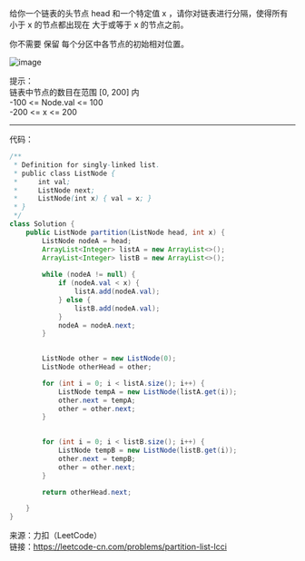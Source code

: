 给你一个链表的头节点 head 和一个特定值 x ，请你对链表进行分隔，使得所有 小于 x 的节点都出现在 大于或等于 x 的节点之前。            

你不需要 保留 每个分区中各节点的初始相对位置。          

![image](https://user-images.githubusercontent.com/56785086/145708197-982ae26a-b283-46f5-aee1-89027f7e2663.png)
              
提示：                       
链表中节点的数目在范围 [0, 200] 内                  
-100 <= Node.val <= 100                       
-200 <= x <= 200


***

代码：
```java
/**
 * Definition for singly-linked list.
 * public class ListNode {
 *     int val;
 *     ListNode next;
 *     ListNode(int x) { val = x; }
 * }
 */
class Solution {
    public ListNode partition(ListNode head, int x) {
        ListNode nodeA = head;
        ArrayList<Integer> listA = new ArrayList<>();
        ArrayList<Integer> listB = new ArrayList<>();
    
        while (nodeA != null) {
            if (nodeA.val < x) {
                listA.add(nodeA.val);
            } else {
                listB.add(nodeA.val);
            }
            nodeA = nodeA.next;
        }

        
        ListNode other = new ListNode(0);
        ListNode otherHead = other;

        for (int i = 0; i < listA.size(); i++) {
            ListNode tempA = new ListNode(listA.get(i));
            other.next = tempA;
            other = other.next;
        }

    
        for (int i = 0; i < listB.size(); i++) {
            ListNode tempB = new ListNode(listB.get(i));
            other.next = tempB;
            other = other.next;
        }

        return otherHead.next;

    }
}


```

来源：力扣（LeetCode）                 
链接：https://leetcode-cn.com/problems/partition-list-lcci

